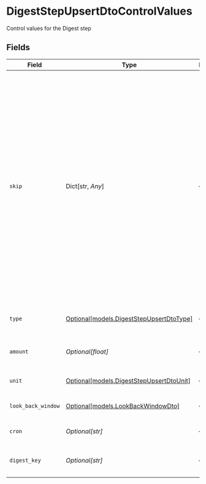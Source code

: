 # DigestStepUpsertDtoControlValues

Control values for the Digest step


## Fields

| Field                                                                                                                                                                                                        | Type                                                                                                                                                                                                         | Required                                                                                                                                                                                                     | Description                                                                                                                                                                                                  | Example                                                                                                                                                                                                      |
| ------------------------------------------------------------------------------------------------------------------------------------------------------------------------------------------------------------ | ------------------------------------------------------------------------------------------------------------------------------------------------------------------------------------------------------------ | ------------------------------------------------------------------------------------------------------------------------------------------------------------------------------------------------------------ | ------------------------------------------------------------------------------------------------------------------------------------------------------------------------------------------------------------ | ------------------------------------------------------------------------------------------------------------------------------------------------------------------------------------------------------------ |
| `skip`                                                                                                                                                                                                       | Dict[str, *Any*]                                                                                                                                                                                             | :heavy_minus_sign:                                                                                                                                                                                           | JSONLogic filter conditions for conditionally skipping the step execution. Supports complex logical operations with AND, OR, and comparison operators. See https://jsonlogic.com/ for full typing reference. | {<br/>"and": [<br/>{<br/>"==": [<br/>{<br/>"var": "payload.tier"<br/>},<br/>"pro"<br/>]<br/>},<br/>{<br/>"==": [<br/>{<br/>"var": "subscriber.data.role"<br/>},<br/>"admin"<br/>]<br/>},<br/>{<br/>"\u003e": [<br/>{<br/>"var": "payload.amount"<br/>},<br/>"4"<br/>]<br/>}<br/>]<br/>} |
| `type`                                                                                                                                                                                                       | [Optional[models.DigestStepUpsertDtoType]](../models/digeststepupsertdtotype.md)                                                                                                                             | :heavy_minus_sign:                                                                                                                                                                                           | The type of digest strategy. Determines which fields are applicable.                                                                                                                                         |                                                                                                                                                                                                              |
| `amount`                                                                                                                                                                                                     | *Optional[float]*                                                                                                                                                                                            | :heavy_minus_sign:                                                                                                                                                                                           | The amount of time for the digest interval (for REGULAR type). Min 1.                                                                                                                                        |                                                                                                                                                                                                              |
| `unit`                                                                                                                                                                                                       | [Optional[models.DigestStepUpsertDtoUnit]](../models/digeststepupsertdtounit.md)                                                                                                                             | :heavy_minus_sign:                                                                                                                                                                                           | The unit of time for the digest interval (for REGULAR type).                                                                                                                                                 |                                                                                                                                                                                                              |
| `look_back_window`                                                                                                                                                                                           | [Optional[models.LookBackWindowDto]](../models/lookbackwindowdto.md)                                                                                                                                         | :heavy_minus_sign:                                                                                                                                                                                           | Configuration for look-back window (for REGULAR type).                                                                                                                                                       |                                                                                                                                                                                                              |
| `cron`                                                                                                                                                                                                       | *Optional[str]*                                                                                                                                                                                              | :heavy_minus_sign:                                                                                                                                                                                           | Cron expression for TIMED digest. Min length 1.                                                                                                                                                              |                                                                                                                                                                                                              |
| `digest_key`                                                                                                                                                                                                 | *Optional[str]*                                                                                                                                                                                              | :heavy_minus_sign:                                                                                                                                                                                           | Specify a custom key for digesting events instead of the default event key.                                                                                                                                  |                                                                                                                                                                                                              |